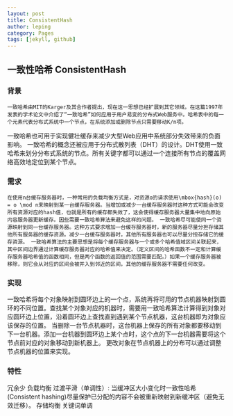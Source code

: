 ```yaml
---
layout: post
title: ConsistentHash
author: leping
category: Pages
tags: [jekyll, github]
---
```


## 一致性哈希  ConsistentHash
### 背景
    一致哈希由MIT的Karger及其合作者提出，现在这一思想已经扩展到其它领域。在这篇1997年发表的学术论文中介绍了“一致哈希”如何应用于用户易变的分布式Web服务中。哈希表中的每一个元素代表分布式系统中一个节点，在系统添加或删除节点只需要移动K/n项。
一致哈希也可用于实现健壮缓存来减少大型Web应用中系统部分失效带来的负面影响。
一致哈希的概念还被应用于分布式散列表（DHT）的设计。DHT使用一致哈希来划分分布式系统的节点。所有关键字都可以通过一个连接所有节点的覆盖网络高效地定位到某个节点。
### 需求
    在使用n台缓存服务器时，一种常用的负载均衡方式是，对资源o的请求使用\mbox{hash}(o) = o \mod n来映射到某一台缓存服务器。当增加或减少一台缓存服务器时这种方式可能会改变所有资源对应的hash值，也就是所有的缓存都失效了，这会使得缓存服务器大量集中地向原始内容服务器更新缓存。因些需要一致哈希算法来避免这样的问题。 一致哈希尽可能使同一个资源映射到同一台缓存服务器。这种方式要求增加一台缓存服务器时，新的服务器尽量分担存储其他所有服务器的缓存资源。减少一台缓存服务器时，其他所有服务器也可以尽量分担存储它的缓存资源。 一致哈希算法的主要思想是将每个缓存服务器与一个或多个哈希值域区间关联起来，其中区间边界通过计算缓存服务器对应的哈希值来决定。（定义区间的哈希函数不一定和计算缓存服务器哈希值的函数相同，但是两个函数的返回值的范围需要匹配。）如果一个缓存服务器被移除，则它会从对应的区间会被并入到邻近的区间，其他的缓存服务器不需要任何改变。
### 实现
   一致哈希将每个对象映射到圆环边上的一个点，系统再将可用的节点机器映射到圆环的不同位置。查找某个对象对应的机器时，需要用一致哈希算法计算得到对象对应圆环边上位置，沿着圆环边上查找直到遇到某个节点机器，这台机器即为对象应该保存的位置。 当删除一台节点机器时，这台机器上保存的所有对象都要移动到下一台机器。添加一台机器到圆环边上某个点时，这个点的下一台机器需要将这个节点前对应的对象移动到新机器上。 更改对象在节点机器上的分布可以通过调整节点机器的位置来实现。
### 特性
   冗余少
   负载均衡
   过渡平滑（单调性）: 当缓冲区大小变化时一致性哈希(Consistent hashing)尽量保护已分配的内容不会被重新映射到新缓冲区（避免无效迁移）。
   存储均衡
   关键词单调

